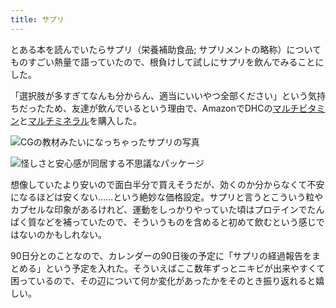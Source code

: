 ```yaml
---
title: サプリ
---
```

とある本を読んでいたらサプリ（栄養補助食品; サプリメントの略称）についてものすごい熱量で語っていたので、根負けして試しにサプリを飲んでみることにした。

「選択肢が多すぎてなんも分からん、適当にいいやつ全部ください」という気持ちだったため、友達が飲んでいるという理由で、AmazonでDHCの[マルチビタミン](https://www.amazon.co.jp/dp/B00GX1E3R6?th=1)と[マルチミネラル](https://www.amazon.co.jp/dp/B01MSSWA5K)を購入した。

![](https://lh6.googleusercontent.com/qypC13oakfVY3Eq9FKUJAiIrTvAMfBXR5OIVEhDKFqp23cH4zG3hc3Fr8SA-DppWhpej3B42KHATXaQRkM9P8TTE1i9S_umI-nZ_RQek6aO2edXBjo2F4fd0wlFoa2VrdwRdA_6qWymTRXRT8IBIpE_XimnFw4EWKu77K9IvsDgQwlTavZ0ims1MqlXv "CGの教材みたいになっちゃったサプリの写真")

![](https://lh3.googleusercontent.com/FJzFrRHgbJIEKhygn26MC5XYZkMAzITYGMcstLIr-P8fzkqjNViyytODEAj4_xsvMinOM0yfns7iNKstuEqjqJ2soaLUe5H2hiLPpMnfwei90eylUYiAny_rirjo0YFPPVuY0cOCvCWkmE_gV4nFNtqNUXkVrf6hnKbyQrC8k5aL1C2RQ-FvjwKqLqix "怪しさと安心感が同居する不思議なパッケージ")

想像していたより安いので面白半分で買えそうだが、効くのか分からなくて不安になるほどは安くない……という絶妙な価格設定。サプリと言うとこういう粒やカプセルな印象があるけれど、運動をしっかりやっていた頃はプロテインでたんぱく質などを補っていたので、そういうものを含めると初めて飲むという感じではないのかもしれない。

90日分とのことなので、カレンダーの90日後の予定に「サプリの経過報告をまとめる」という予定を入れた。そういえばここ数年ずっとニキビが出来やすくて困っているので、その辺について何か変化があったかをそのとき振り返れると嬉しい。

